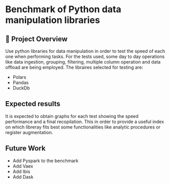 # Benchmark of Python data manipulation libraries

## 📌 Project Overview
Use python libraries for data manipulation in order to test the speed of each one when performing tasks.
For the tests used, some day to day operations like data ingestion, grouping, filtering, multiple column operation and data offload are being employed.
The libraires selected for testing are:
- Polars
- Pandas
- DuckDb

## Expected results
It is expected to obtain graphs for each test showing the speed performance and a final recopilation. This in order to provide a useful index on which libreray fits best some functionalities like analytic procedures or register augmentation.

## Future Work
- Add Pyspark to the benchmark
- Add Vaex
- Add Ibis
- Add Dask